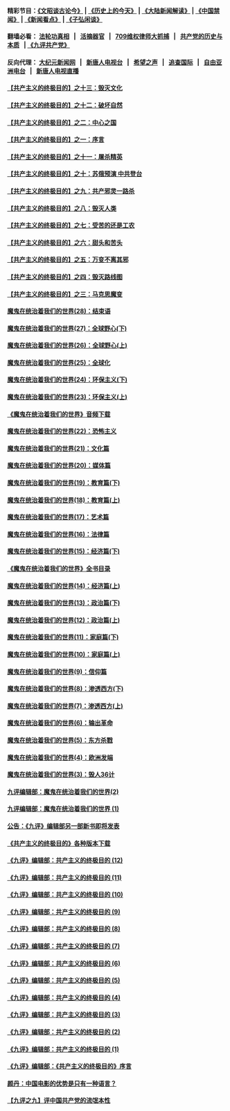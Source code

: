 #### 精彩节目：[《文昭谈古论今》](http://134.209.198.168/wenzhao) | [《历史上的今天》](http://134.209.198.168/today-in-history) | [《大陆新闻解读》](http://134.209.198.168/ntdtv-comedy) | [《中国禁闻》](http://134.209.198.168/ntdtv-news) | [《新闻看点》](http://134.209.198.168/news-insight) | [《子弘闲谈》](http://134.209.198.168/zihongxiantan/) 

  #### 翻墙必看： [法轮功真相](http://134.209.198.168:10000/videos/truth.html) &nbsp;&nbsp;|&nbsp;&nbsp; [活摘器官](http://134.209.198.168:10000/videos/res/Organs/) &nbsp;&nbsp;|&nbsp;&nbsp; [709维权律师大抓捕](http://134.209.198.168:10000/videos/709/) &nbsp;&nbsp;|&nbsp;&nbsp; [共产党的历史与本质](http://134.209.198.168:10000/videos/ccp.html) &nbsp;&nbsp;| [《九评共产党》](http://134.209.198.168:10000/videos/jiuping/) 

#### 反向代理： [大纪元新闻网](http://134.209.198.168:10080/) &nbsp;&nbsp;|&nbsp;&nbsp; [新唐人电视台](http://134.209.198.168:8000/) &nbsp;&nbsp;|&nbsp;&nbsp; [希望之声](http://134.209.198.168:8200/) &nbsp;&nbsp;|&nbsp;&nbsp; [追查国际](http://134.209.198.168:10010/) &nbsp;&nbsp;|&nbsp;&nbsp; [自由亚洲电台](http://134.209.198.168:9800/) &nbsp;&nbsp;|&nbsp;&nbsp; [新唐人电视直播](http://134.209.198.168/) 

#### [【共产主义的终极目的】之十三：毁灭文化](../pages/nsc422/n11135227.md?t=03300037) 

#### [【共产主义的终极目的】之十二：破坏自然](../pages/nsc422/n11135214.md?t=03300037) 

#### [【共产主义的终极目的】之二：中心之国](../pages/nsc422/n11047728.md?t=03300037) 

#### [【共产主义的终极目的】之一：序言](../pages/nsc422/n11086077.md?t=03300037) 

#### [【共产主义的终极目的】之十一：屠杀精英](../pages/nsc422/n11118442.md?t=03300037) 

#### [【共产主义的终极目的】之十：苏俄预演 中共登台](../pages/nsc422/n11118424.md?t=03300037) 

#### [【共产主义的终极目的】之九：共产邪灵一路杀](../pages/nsc422/n11114139.md?t=03300037) 

#### [【共产主义的终极目的】之八：毁灭人类](../pages/nsc422/n11108503.md?t=03300037) 

#### [【共产主义的终极目的】之七：受苦的还是工农](../pages/nsc422/n11101809.md?t=03300037) 

#### [【共产主义的终极目的】之六：甜头和苦头](../pages/nsc422/n11096971.md?t=03300037) 

#### [【共产主义的终极目的】之五：万变不离其邪](../pages/nsc422/n11091285.md?t=03300037) 

#### [【共产主义的终极目的】之四：毁灭路线图](../pages/nsc422/n11086284.md?t=03300037) 

#### [【共产主义的终极目的】之三：马克思魔变](../pages/nsc422/n11061941.md?t=03300037) 

#### [魔鬼在统治着我们的世界(28)：结束语](../pages/nsc422/n10936246.md?t=03300037) 

#### [魔鬼在统治着我们的世界(27)：全球野心(下)](../pages/nsc422/n10928319.md?t=03300037) 

#### [魔鬼在统治着我们的世界(26)：全球野心(上)](../pages/nsc422/n10900318.md?t=03300037) 

#### [魔鬼在统治着我们的世界(25)：全球化](../pages/nsc422/n10788205.md?t=03300037) 

#### [魔鬼在统治着我们的世界(24)：环保主义(下)](../pages/nsc422/n10695307.md?t=03300037) 

#### [魔鬼在统治着我们的世界(23)：环保主义(上)](../pages/nsc422/n10688613.md?t=03300037) 

#### [《魔鬼在统治着我们的世界》音频下载](../pages/nsc422/n10635553.md?t=03300037) 

#### [魔鬼在统治着我们的世界(22)：恐怖主义](../pages/nsc422/n10614727.md?t=03300037) 

#### [魔鬼在统治着我们的世界(21)：文化篇](../pages/nsc422/n10597706.md?t=03300037) 

#### [魔鬼在统治着我们的世界(20)：媒体篇](../pages/nsc422/n10586579.md?t=03300037) 

#### [魔鬼在统治着我们的世界(19)：教育篇(下)](../pages/nsc422/n10564808.md?t=03300037) 

#### [魔鬼在统治着我们的世界(18)：教育篇(上)](../pages/nsc422/n10526970.md?t=03300037) 

#### [魔鬼在统治着我们的世界(17)：艺术篇](../pages/nsc422/n10499093.md?t=03300037) 

#### [魔鬼在统治着我们的世界(16)：法律篇](../pages/nsc422/n10485969.md?t=03300037) 

#### [魔鬼在统治着我们的世界(15)：经济篇(下)](../pages/nsc422/n10469975.md?t=03300037) 

#### [《魔鬼在统治着我们的世界》全书目录](../pages/nsc422/n10464261.md?t=03300037) 

#### [魔鬼在统治着我们的世界(14)：经济篇(上)](../pages/nsc422/n10457370.md?t=03300037) 

#### [魔鬼在统治着我们的世界(13)：政治篇(下)](../pages/nsc422/n10448270.md?t=03300037) 

#### [魔鬼在统治着我们的世界(12)：政治篇(上)](../pages/nsc422/n10444576.md?t=03300037) 

#### [魔鬼在统治着我们的世界(11)：家庭篇(下)](../pages/nsc422/n10440961.md?t=03300037) 

#### [魔鬼在统治着我们的世界(10)：家庭篇(上)](../pages/nsc422/n10435448.md?t=03300037) 

#### [魔鬼在统治着我们的世界(9)：信仰篇](../pages/nsc422/n10432159.md?t=03300037) 

#### [魔鬼在统治着我们的世界(8)：渗透西方(下)](../pages/nsc422/n10429603.md?t=03300037) 

#### [魔鬼在统治着我们的世界(7)：渗透西方(上)](../pages/nsc422/n10426013.md?t=03300037) 

#### [魔鬼在统治着我们的世界(6)：输出革命](../pages/nsc422/n10421536.md?t=03300037) 

#### [魔鬼在统治着我们的世界(5)：东方杀戮](../pages/nsc422/n10417707.md?t=03300037) 

#### [魔鬼在统治着我们的世界(4)：欧洲发端](../pages/nsc422/n10414890.md?t=03300037) 

#### [魔鬼在统治着我们的世界(3)：毁人36计](../pages/nsc422/n10411583.md?t=03300037) 

#### [九评编辑部：魔鬼在统治着我们的世界(2)](../pages/nsc422/n10410036.md?t=03300037) 

#### [九评编辑部：魔鬼在统治着我们的世界 (1)](../pages/nsc422/n10406825.md?t=03300037) 

#### [公告：《九评》编辑部另一部新书即将发表](../pages/nsc422/n10405104.md?t=03300037) 

#### [《共产主义的终极目的》各种版本下载](../pages/nsc422/n10022138.md?t=03300037) 

#### [《九评》编辑部：共产主义的终极目的 (12)](../pages/nsc422/n9933272.md?t=03300037) 

#### [《九评》编辑部：共产主义的终极目的 (11)](../pages/nsc422/n9924973.md?t=03300037) 

#### [《九评》编辑部：共产主义的终极目的 (10)](../pages/nsc422/n9920883.md?t=03300037) 

#### [《九评》编辑部：共产主义的终极目的 (9)](../pages/nsc422/n9916363.md?t=03300037) 

#### [《九评》编辑部：共产主义的终极目的 (8)](../pages/nsc422/n9912488.md?t=03300037) 

#### [《九评》编辑部：共产主义的终极目的 (7)](../pages/nsc422/n9901176.md?t=03300037) 

#### [《九评》编辑部：共产主义的终极目的 (6)](../pages/nsc422/n9899359.md?t=03300037) 

#### [《九评》编辑部：共产主义的终极目的 (5)](../pages/nsc422/n9893174.md?t=03300037) 

#### [《九评》编辑部：共产主义的终极目的 (4)](../pages/nsc422/n9891246.md?t=03300037) 

#### [《九评》编辑部：共产主义的终极目的 (3)](../pages/nsc422/n9879879.md?t=03300037) 

#### [《九评》编辑部：共产主义的终极目的 (2)](../pages/nsc422/n9876205.md?t=03300037) 

#### [《九评》编辑部：共产主义的终极目的 (1)](../pages/nsc422/n9865857.md?t=03300037) 

#### [《九评》编辑部：《共产主义的终极目的》序言](../pages/nsc422/n9862666.md?t=03300037) 

#### [颜丹：中国电影的优势是只有一种语言？](../pages/nsc422/n9583062.md?t=03300037) 

#### [【九评之九】评中国共产党的流氓本性](../pages/nsc422/n737542.md?t=03300037) 

